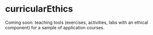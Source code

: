 # curricularEthics

Coming soon: teaching tools (exercises, activities, labs with an ethical component)
for a sample of application courses.

